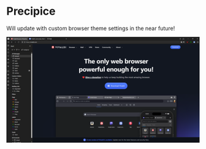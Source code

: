 # Precipice

Will update with custom browser theme settings in the near future!

![screenshot](https://github.com/JJohnson1988/Precipice/blob/master/!precipice.png?raw=true)
